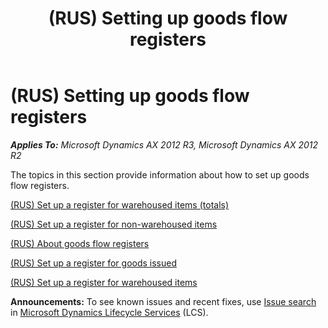 ﻿---
title: (RUS) Setting up goods flow registers
TOCTitle: (RUS) Setting up goods flow registers
ms:assetid: 6cdd2e3b-f055-456e-b215-50f623999553
ms:mtpsurl: https://technet.microsoft.com/en-us/library/JJ839673(v=AX.60)
ms:contentKeyID: 50396819
ms.date: 04/18/2014
mtps_version: v=AX.60
---

# (RUS) Setting up goods flow registers 


_**Applies To:** Microsoft Dynamics AX 2012 R3, Microsoft Dynamics AX 2012 R2_

The topics in this section provide information about how to set up goods flow registers.

[(RUS) Set up a register for warehoused items (totals)](rus-set-up-a-register-for-warehoused-items-totals.md)

[(RUS) Set up a register for non-warehoused items](rus-set-up-a-register-for-non-warehoused-items.md)

[(RUS) About goods flow registers](rus-about-goods-flow-registers.md)

[(RUS) Set up a register for goods issued](rus-set-up-a-register-for-goods-issued.md)

[(RUS) Set up a register for warehoused items](rus-set-up-a-register-for-warehoused-items.md)

  
**Announcements:** To see known issues and recent fixes, use [Issue search](http://go.microsoft.com/fwlink/?linkid=389258) in [Microsoft Dynamics Lifecycle Services](http://go.microsoft.com/fwlink/?linkid=306505) (LCS).


